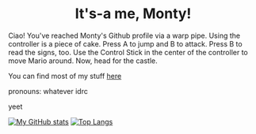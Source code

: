 <h1 align=center>It's-a me, Monty!</h1>



Ciao! You've reached Monty's Github profile via a warp pipe. Using the controller is a piece of cake. Press A to jump and B to attack. Press B to read the signs, too. Use the Control Stick in the center of the controller to move Mario around. Now, head for the castle.


You can find most of my stuff [here](https://www.monty.ga/)

pronouns: whatever idrc

yeet

[![My GitHub stats](https://github-readme-stats.vercel.app/api?username=montylion&show_icons=true&count_private=true&bg_color=161B22&title_color=2F90FF&text_color=ECF4FF&icon_color=2F90FF&hide_border=true&custom_title=My%20GitHub%20Stats)](https://github.com/montylion?tab=repositories)
[![Top Langs](https://github-readme-stats.vercel.app/api/top-langs/?username=montylion&layout=compact&bg_color=161B22&title_color=2F90FF&text_color=ECF4FF&icon_color=2F90FF&hide_border=true)](https://github.com/montylion?tab=repositories&q=&type=&language=javascript&sort=)
